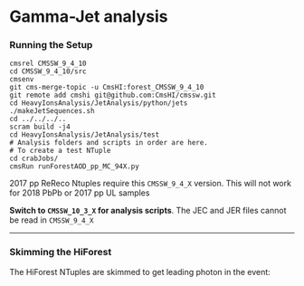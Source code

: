 # Gamma-Jet analysis 

### Running the Setup

```
cmsrel CMSSW_9_4_10
cd CMSSW_9_4_10/src
cmsenv
git cms-merge-topic -u CmsHI:forest_CMSSW_9_4_10
git remote add cmshi git@github.com:CmsHI/cmssw.git
cd HeavyIonsAnalysis/JetAnalysis/python/jets
./makeJetSequences.sh
cd ../../../..
scram build -j4
cd HeavyIonsAnalysis/JetAnalysis/test
# Analysis folders and scripts in order are here. 
# To create a test NTuple
cd crabJobs/
cmsRun runForestAOD_pp_MC_94X.py
```

2017 pp ReReco Ntuples require this `CMSSW_9_4_X` version. This will not work for 2018 PbPb or 2017 pp UL samples 

**Switch to `CMSSW_10_3_X` for analysis scripts**. 
The JEC and JER files cannot be read in `CMSSW_9_4_X`

---

### Skimming the HiForest

The HiForest NTuples are skimmed to get leading photon in the event:
